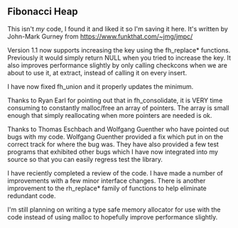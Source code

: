 Fibonacci Heap
----

This isn't _my_ code, I found it and liked it so I'm saving it here.
It's written by John-Mark Gurney from https://www.funkthat.com/~jmg/jmpc/

Version 1.1 now supports increasing the key using the fh_replace*
functions.  Previously it would simply return NULL when you tried to
increase the key.  It also improves performance slightly by only calling
checkcons when we are about to use it, at extract, instead of calling it
on every insert.

I have now fixed fh_union and it properly updates the minimum.

Thanks to Ryan Earl for pointing out that in fh_consolidate, it is VERY
time consuming to constantly malloc/free an array of pointers.  The array
is small enough that simply reallocating when more pointers are needed
is ok.

Thanks to Thomas Eschbach and Wolfgang Guenther who have pointed out bugs
with my code.  Wolfgang Guenther provided a fix which put in on the correct
track for where the bug was.  They have also provided a few test programs
that exhibited other bugs which I have now integrated into my source so
that you can easily regress test the library.

I have reciently completed a review of the code.  I have made a number
of improvements with a few minor interface changes.  There is another
improvement to the rh_replace* family of functions to help eliminate
redundant code.

I'm still planning on writing a type safe memory allocator for use with
the code instead of using malloc to hopefully improve performance slightly.

